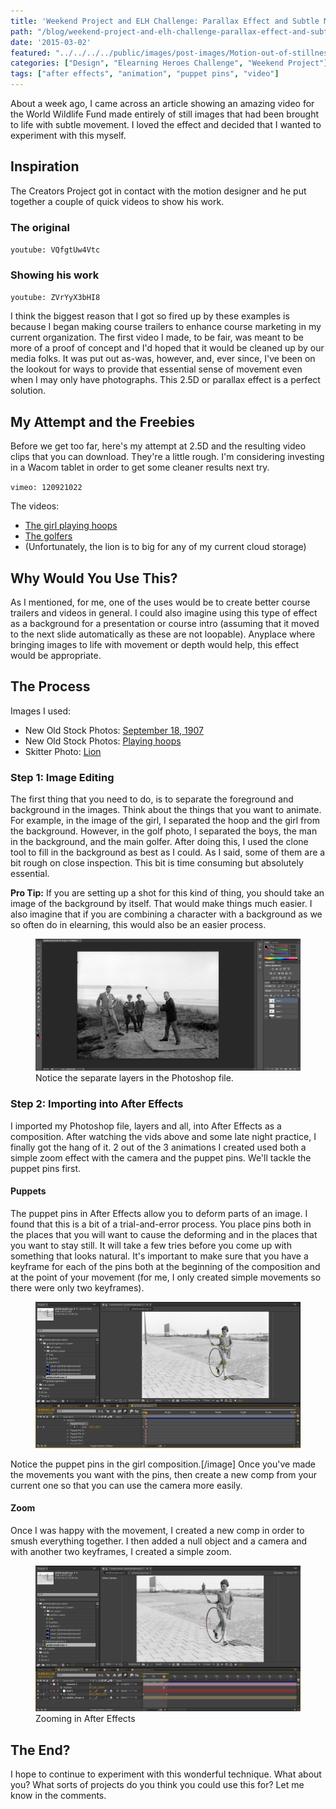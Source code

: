 ```yaml
---
title: 'Weekend Project and ELH Challenge: Parallax Effect and Subtle Motion'
path: "/blog/weekend-project-and-elh-challenge-parallax-effect-and-subtle-motion"
date: '2015-03-02'
featured: "../../../../public/images/post-images/Motion-out-of-stillness.png"
categories: ["Design", "Elearning Heroes Challenge", "Weekend Project"]
tags: ["after effects", "animation", "puppet pins", "video"]
---
```


About a week ago, I came across an article showing an amazing video for the World Wildlife Fund made entirely of still images that had been brought to life with subtle movement. I loved the effect and decided that I wanted to experiment with this myself.

## Inspiration

The Creators Project got in contact with the motion designer and he put together a couple of quick videos to show his work.

### The original

`youtube: VQfgtUw4Vtc`

### Showing his work

`youtube: ZVrYyX3bHI8`

I think the biggest reason that I got so fired up by these examples is because I began making course trailers to enhance course marketing in my current organization. The first video I made, to be fair, was meant to be more of a proof of concept and I'd hoped that it would be cleaned up by our media folks. It was put out as-was, however, and, ever since, I've been on the lookout for ways to provide that essential sense of movement even when I may only have photographs. This 2.5D or parallax effect is a perfect solution.

## My Attempt and the Freebies

Before we get too far, here's my attempt at 2.5D and the resulting video clips that you can download. They're a little rough. I'm considering investing in a Wacom tablet in order to get some cleaner results next try.

`vimeo: 120921022`

The videos:

*   [The girl playing hoops](https://www.dropbox.com/s/e4rh33denkngp2o/girlplayinghoops%203.avi?dl=0 "Girl Playing Hoops video")
*   [The golfers](https://www.dropbox.com/s/sizln9i53080wm4/golfers%202.avi?dl=0 "The Golfers video")
*   (Unfortunately, the lion is to big for any of my current cloud storage)

## Why Would You Use This?

As I mentioned, for me, one of the uses would be to create better course trailers and videos in general. I could also imagine using this type of effect as a background for a presentation or course intro (assuming that it moved to the next slide automatically as these are not loopable). Anyplace where bringing images to life with movement or depth would help, this effect would be appropriate.

## The Process

Images I used:

*   New Old Stock Photos: [September 18, 1907](http://flic.kr/p/aoaATi "Golfers")
*   New Old Stock Photos: [Playing hoops](http://flic.kr/p/5KuKTg "Playing Hoops")
*   Skitter Photo: [Lion](http://skitterphoto.com/?portfolio=lion "Lion")

### Step 1: Image Editing

The first thing that you need to do, is to separate the foreground and background in the images. Think about the things that you want to animate. For example, in the image of the girl, I separated the hoop and the girl from the background. However, in the golf photo, I separated the boys, the man in the background, and the main golfer. After doing this, I used the clone tool to fill in the background as best as I could. As I said, some of them are a bit rough on close inspection. This bit is time consuming but absolutely essential.

**Pro Tip:** If you are setting up a shot for this kind of thing, you should take an image of the background by itself. That would make things much easier. I also imagine that if you are combining a character with a background as we so often do in elearning, this would also be an easier process.

<figure>
  <img src="../../../../public/images/post-images/golferPSD.png" alt="Working in Photoshop" />
  <figcaption>Notice the separate layers in the Photoshop file.</figcaption>
</figure>

### Step 2: Importing into After Effects

I imported my Photoshop file, layers and all, into After Effects as a composition. After watching the vids above and some late night practice, I finally got the hang of it. 2 out of the 3 animations I created used both a simple zoom effect with the camera and the puppet pins. We'll tackle the puppet pins first.

#### Puppets

The puppet pins in After Effects allow you to deform parts of an image. I found that this is a bit of a trial-and-error process. You place pins both in the places that you will want to cause the deforming and in the places that you want to stay still. It will take a few tries before you come up with something that looks natural. It's important to make sure that you have a keyframe for each of the pins both at the beginning of the composition and at the point of your movement (for me, I only created simple movements so there were only two keyframes).

<figure>
  <img src="../../../../public/images/post-images/PuppetPininAE1.png" alt="After Effects puppet pins" />
</figure>

Notice the puppet pins in the girl composition.[/image] Once you've made the movements you want with the pins, then create a new comp from your current one so that you can use the camera more easily.

#### Zoom

Once I was happy with the movement, I created a new comp in order to smush everything together. I then added a null object and a camera and with another two keyframes, I created a simple zoom.

<figure>
  <img src="../../../../public/images/post-images/zoominAE.png" alt="After Effects" />
  <figcaption>Zooming in After Effects</figcaption>
</figure>

## The End?

I hope to continue to experiment with this wonderful technique. What about you? What sorts of projects do you think you could use this for? Let me know in the comments.
